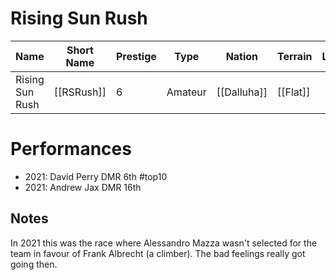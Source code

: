 # Rising Sun Rush

| Name | Short Name | Prestige | Type | Nation | Terrain | Length |
|-----|------|------|-----|----|-----|-----|
| Rising Sun Rush | [[RSRush]] | 6 | Amateur | [[Dalluha]] | [[Flat]] |

>

# Performances

* 2021: David Perry DMR 6th #top10
* 2021: Andrew Jax DMR 16th

## Notes

In 2021 this was the race where Alessandro Mazza wasn't selected for the team in favour of Frank Albrecht (a climber). The bad feelings really got going then.